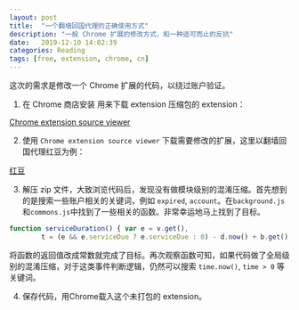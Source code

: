 ```yaml
---
layout: post
title:  "一个翻墙回国代理的正确使用方式"
description: "一般 Chrome 扩展的修改方式，和一种适可而止的反抗"
date:   2019-12-10 14:02:39
categories: Reading
tags: [free, extension, chrome, cn]
---
```


这次的需求是修改一个 Chrome 扩展的代码，以绕过账户验证。

1. 在 Chrome 商店安装 用来下载 extension 压缩包的 extension：

[Chrome extension source viewer](https://chrome.google.com/webstore/detail/chrome-extension-source-v/jifpbeccnghkjeaalbbjmodiffmgedin)

2. 使用 `Chrome extension source viewer` 下载需要修改的扩展，这里以翻墙回国代理红豆为例：

[红豆](https://chrome.google.com/webstore/detail/%E7%BA%A2%E8%B1%86/djablhagmfpheajnlpmpanebakihiama)

3. 解压 zip 文件，大致浏览代码后，发现没有做模块级别的混淆压缩。首先想到的是搜索一些账户相关的关键词，例如 `expired`, `account`。在`background.js`和`commons.js`中找到了一些相关的函数。非常幸运地马上找到了目标。

```js
function serviceDuration() { var e = v.get(),
        t = (e && e.serviceDue ? e.serviceDue : 0) - d.now() + b.get(); return 0 < t ? t : 0 }
```

将函数的返回值改成常数就完成了目标。再次观察函数可知，如果代码做了全局级别的混淆压缩，对于这类事件判断逻辑，仍然可以搜索 `time.now()`, `time > 0` 等关键词。

4. 保存代码，用Chrome载入这个未打包的 extension。